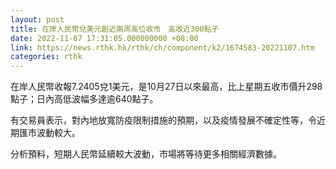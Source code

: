 ```yaml
---
layout: post
title: 在岸人民幣兌美元創近兩周高位收市　高收近300點子
date: 2022-11-07 17:31:05.000000000 +08:00
link: https://news.rthk.hk/rthk/ch/component/k2/1674583-20221107.htm
categories: rthk
---
```


在岸人民幣收報7.2405兌1美元，是10月27日以來最高，比上星期五收市價升298點子；日內高低波幅多達逾640點子。

有交易員表示，對內地放寬防疫限制措施的預期，以及疫情發展不確定性等，令近期匯市波動較大。

分析預料，短期人民幣延續較大波動，市場將等待更多相關經濟數據。
